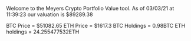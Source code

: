 Welcome to the Meyers Crypto Portfolio Value tool. 
As of 03/03/21 at 11:39:23 our valuation is $89289.38 

BTC Price = $51082.65
 ETH Price = $1617.3
BTC Holdings = 0.98BTC
 ETH holdings = 24.255477532ETH 
